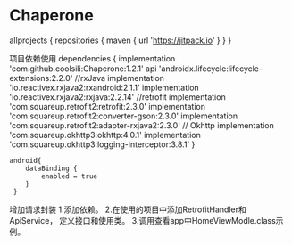 # Chaperone
allprojects {
    repositories {
        maven { url 'https://jitpack.io' }
    }
}

项目依赖使用
    dependencies {
        implementation 'com.github.coolsili:Chaperone:1.2.1'
        api 'androidx.lifecycle:lifecycle-extensions:2.2.0'
        //rxJava
        implementation 'io.reactivex.rxjava2:rxandroid:2.1.1'
        implementation 'io.reactivex.rxjava2:rxjava:2.2.14'
        //retrofit
        implementation 'com.squareup.retrofit2:retrofit:2.3.0'
        implementation 'com.squareup.retrofit2:converter-gson:2.3.0'
        implementation 'com.squareup.retrofit2:adapter-rxjava2:2.3.0'
        // Okhttp
        implementation 'com.squareup.okhttp3:okhttp:4.0.1'
        implementation 'com.squareup.okhttp3:logging-interceptor:3.8.1'
    }

    android{
        dataBinding {
            enabled = true
        }
     }

增加请求封装
1.添加依赖。
2.在使用的项目中添加RetrofitHandler和ApiService，
  定义接口和使用类。
3.调用查看app中HomeViewModle.class示例。
